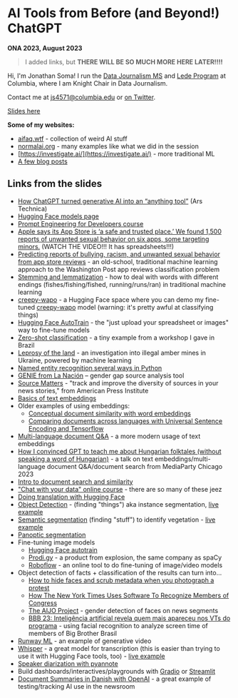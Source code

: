 # AI Tools from Before (and Beyond!) ChatGPT

**ONA 2023, August 2023**

> I added links, but **THERE WILL BE SO MUCH MORE HERE LATER!!!!**

Hi, I'm Jonathan Soma! I run the [Data Journalism MS](https://journalism.columbia.edu/data) and [Lede Program](https://ledeprogram.com/) at Columbia, where I am Knight Chair in Data Journalism.

Contact me at [js4571@columbia.edu](mailto:js4571@columbia.edu) or [on Twitter](https://twitter.com/dangerscarf).

[Slides here](ai-tools-before-beyond-chatgpt.pdf)

**Some of my websites:**

- [aifaq.wtf](http://aifaq.wtf/) - collection of weird AI stuff
- [normalai.org](https://normalai.org/) - many examples like what we did in the session
- [https://investigate.ai/](https://investigate.ai/) - more traditional ML
- [A few blog posts](https://jonathansoma.com/words/)

## Links from the slides

- [How ChatGPT turned generative AI into an “anything tool”](https://arstechnica.com/ai/2023/08/how-chatgpt-turned-generative-ai-into-an-anything-tool/) (Ars Technica)
- [Hugging Face models page](https://huggingface.co/models)
- [Prompt Engineering for Developers course](https://www.deeplearning.ai/short-courses/chatgpt-prompt-engineering-for-developers/)
- [Apple says its App Store is ‘a safe and trusted place.’ We found 1,500 reports of unwanted sexual behavior on six apps, some targeting minors.](https://www.washingtonpost.com/technology/2019/11/22/apple-says-its-app-store-is-safe-trusted-place-we-found-reports-unwanted-sexual-behavior-six-apps-some-targeting-minors/) (WATCH THE VIDEO!!! It has spreadsheets!!!)
- [Predicting reports of bullying, racism, and unwanted sexual behavior from app store reviews](https://investigate.ai/wapo-app-reviews/predict-reviews/) - an old-school, traditional machine learning approach to the Washington Post app reviews classification problem
- [Stemming and lemmatization](https://investigate.ai/text-analysis/stemming-and-lemmatization/) - how to deal with words with different endings (fishes/fishing/fished, running/runs/ran) in traditional machine learning
- [creepy-wapo](https://huggingface.co/spaces/wendys-llc/wendys-llc-creepy-wapo) - a Hugging Face space where you can demo my fine-tuned [creepy-wapo](https://huggingface.co/wendys-llc/creepy-wapo) model (warning: it's pretty awful at classifying things)
- [Hugging Face AutoTrain](https://ui.autotrain.huggingface.co) - the "just upload your spreadsheet or images" way to fine-tune models
- [Zero-shot classification](https://jsoma.github.io/2023-abraji-ai-workshop/#zero-shot-classification) - a tiny example from a workshop I gave in Brazil
- [Leprosy of the land](https://texty.org.ua/d/2018/amber_eng/) - an investigation into illegal amber mines in Ukraine, powered by machine learning
- [Named entity recognition several ways in Python](https://jsoma.github.io/2023-abraji-ai-workshop/#named-entity-recognition)
- [GENIE from La Nación](https://www.lanacion.com.ar/sociedad/nuevas-herramientas-la-nacion-presenta-genie-un-monitor-de-brecha-de-genero-y-como-lo-digo-nid26032023/) – gender gap source analysis tool
- [Source Matters](https://sourcematters.com/) - "track and improve the diversity of sources in your news stories," from American Press Institute
- [Basics of text embeddings](https://investigate.ai/text-analysis/word-embeddings/)
- Older examples of using embeddings:
    - [Conceptual document similarity with word embeddings](https://investigate.ai/text-analysis/document-similarity-using-word-embeddings/)
    - [Comparing documents across languages with Universal Sentence Encoding and Tensorflow](https://investigate.ai/text-analysis/comparing-documents-in-different-languages/)
- [Multi-language document Q&A](https://jonathansoma.com/words/multi-language-qa-gpt.html) - a more modern usage of text embeddings
- [How I convinced GPT to teach me about Hungarian folktales (without speaking a word of Hungarian)](https://github.com/jsoma/mediaparty-folktales) - a talk on text embeddings/multi-language document Q&A/document search from MediaParty Chicago 2023
- [Intro to document search and similarity](https://jsoma.github.io/2023-abraji-ai-workshop/#document-search-and-similarity)
- ["Chat with your data" online course](https://www.deeplearning.ai/short-courses/langchain-chat-with-your-data/) - there are so many of these jeez
- [Doing translation with Hugging Face](https://huggingface.co/docs/transformers/tasks/translation)
- [Object Detection](https://normalai.org/images/instance-segmentation.html) - (finding "things") aka instance segmentation, [live example](https://huggingface.co/spaces/wendys-llc/OWL-ViT)
- [Semantic segmentation](https://normalai.org/images/semantic-segmentation.html) (finding "stuff") to identify vegetation - [live example](https://huggingface.co/spaces/thiagohersan/maskformer-satellite-trees-gradio)
- [Panoptic segmentation](https://huggingface.co/spaces/wendys-llc/panoptic-segment-anything)
- Fine-tuning image models
    - [Hugging Face autotrain](https://ui.autotrain.huggingface.co)
    - [Prodi.gy](https://prodi.gy/) - a product from explosion, the same company as spaCy
    - [Roboflow](https://roboflow.com/) - an online tool to do fine-tuning of image/video models
- Object detection of facts + classification of the results can turn into...
    - [How to hide faces and scrub metadata when you photograph a protest](https://www.theverge.com/21281897/how-to-hide-faces-scrub-metadata-photograph-video-protest)
    - [How The New York Times Uses Software To Recognize Members of Congress](https://open.nytimes.com/how-the-new-york-times-uses-software-to-recognize-members-of-congress-29b46dd426c7)
    - [The AIJO Project](https://www.aijoproject.com/) - gender detection of faces on news segments
    - [BBB 23: Inteligência artificial revela quem mais apareceu nos VTs do programa](https://estadao.com.br/emais/tv/bbb-23-inteligencia-artificial-revela-quem-mais-apareceu-nos-vts-do-programa/) - using facial recognition to analyze screen time of members of Big Brother Brasil
- [Runway ML](https://runwayml.com/) - an example of generative video
- [Whisper](https://github.com/openai/whisper) - a great model for transcription (this is easier than trying to use it with Hugging Face tools, too) - [live example](https://jsoma.github.io/2023-abraji-ai-workshop/#audio-models)
- [Speaker diarization with pyannote](https://huggingface.co/pyannote/speaker-diarization)
- Build dashboards/interactives/playgrounds with [Gradio](https://www.gradio.app/) or [Streamlit](https://streamlit.io/)
- [Document Summaries in Danish with OpenAI](https://generative-ai-newsroom.com/summaries-in-danish-with-openai-cbb814a119f2) - a great example of testing/tracking AI use in the newsroom